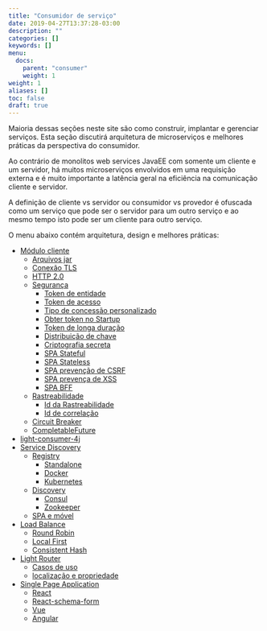 ```yaml
---
title: "Consumidor de serviço"
date: 2019-04-27T13:37:28-03:00
description: ""
categories: []
keywords: []
menu:
  docs:
    parent: "consumer"
    weight: 1
weight: 1
aliases: []
toc: false
draft: true
---
```


Maioria dessas seções neste site são como construir, implantar e gerenciar serviços.
Esta seção discutirá arquitetura de microserviços e melhores práticas da perspectiva do consumidor.

Ao contrário de monolitos web services JavaEE com somente um cliente e um servidor, há muitos microserviços
envolvidos em uma requisição externa e é muito importante a latência geral na eficiência na comunicação cliente e servidor.

A definição de cliente vs servidor ou consumidor vs provedor é ofuscada como um serviço que pode ser o servidor para um outro serviço 
e ao mesmo tempo isto pode ser um cliente para outro serviço.

O menu abaixo contém arquitetura, design e melhores práticas: 

- [Módulo cliente](/consumer/client-module/)
  * [Arquivos jar](/consumer/jar-files/)
  * [Conexão TLS](/consumer/tls-connection/)
  * [HTTP 2.0](/consumer/http2/)
  * [Segurança](/architecture/security/)
     + [Token de entidade](/consumer/subject-token/)
     + [Token de acesso](/consumer/access-token/)
     + [Tipo de concessão personalizado](/consumer/customized-grant/)
     + [Obter token no Startup](/consumer/token-startup/)
     + [Token de longa duração](/consumer/long-lived-token/)
     + [Distribuição de chave](/architecture/key-distribution/)
     + [Criptografia secreta](/consumer/secret-encryption/)
     + [SPA Stateful](/consumer/spa-session-jwt/)
     + [SPA Stateless](/consumer/spa-cookie-jwt/)
     + [SPA prevenção de CSRF](/consumer/spa-csrf/)
     + [SPA prevença de XSS](/consumer/spa-xss/)
     + [SPA BFF](/consumer/spa-bff/)
  * [Rastreabilidade](/consumer/traceability/)
     + [Id da Rastreabilidade](/consumer/traceability-id/)
     + [Id de correlação](/consumer/correlation-id/)
  * [Circuit Breaker](/consumer/circuit-breaker/)
  * [CompletableFuture](/consumer/completable-future/)
- [light-consumer-4j](/consumer/light-consumer-4j/)
- [Service Discovery](/consumer/service-discovery/)
  * [Registry](/consumer/registry/)
     + [Standalone](/consumer/standalone-registry/)
     + [Docker](/consumer/docker-registry/)
     + [Kubernetes](/consumer/kubernetes-registry/)
  * [Discovery](/consumer/discovery/)
     + [Consul](/consumer/consul-discovery/)
     + [Zookeeper](/consumer/zookeeper-discovery/)
  * [SPA e móvel](/consumer/spa-mobile/)   
- [Load Balance](/consumer/load-balance/)
  * [Round Robin](/consumer/round-robin/)
  * [Local First](/consumer/local-first/)
  * [Consistent Hash](/consumer/consistent-hash/)
- [Light Router](/consumer/light-router/)
  * [Casos de uso](/consumer/router-use-case/)
  * [localização e propriedade](/service/router/location-ownership/)
- [Single Page Application](/consumer/spa/)
  * [React](/consumer/react/)
  * [React-schema-form](/consumer/react-schema-form/)
  * [Vue](/consumer/vue/)
  * [Angular](/consumer/angular/)
